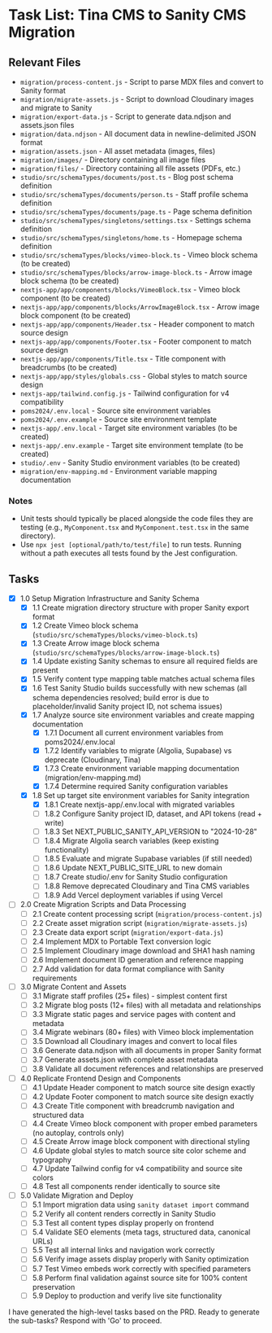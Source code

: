 # Task List: Tina CMS to Sanity CMS Migration

## Relevant Files

- `migration/process-content.js` - Script to parse MDX files and convert to Sanity format
- `migration/migrate-assets.js` - Script to download Cloudinary images and migrate to Sanity
- `migration/export-data.js` - Script to generate data.ndjson and assets.json files
- `migration/data.ndjson` - All document data in newline-delimited JSON format
- `migration/assets.json` - All asset metadata (images, files)
- `migration/images/` - Directory containing all image files
- `migration/files/` - Directory containing all file assets (PDFs, etc.)
- `studio/src/schemaTypes/documents/post.ts` - Blog post schema definition
- `studio/src/schemaTypes/documents/person.ts` - Staff profile schema definition
- `studio/src/schemaTypes/documents/page.ts` - Page schema definition
- `studio/src/schemaTypes/singletons/settings.tsx` - Settings schema definition
- `studio/src/schemaTypes/singletons/home.ts` - Homepage schema definition
- `studio/src/schemaTypes/blocks/vimeo-block.ts` - Vimeo block schema (to be created)
- `studio/src/schemaTypes/blocks/arrow-image-block.ts` - Arrow image block schema (to be created)
- `nextjs-app/app/components/blocks/VimeoBlock.tsx` - Vimeo block component (to be created)
- `nextjs-app/app/components/blocks/ArrowImageBlock.tsx` - Arrow image block component (to be created)
- `nextjs-app/app/components/Header.tsx` - Header component to match source design
- `nextjs-app/app/components/Footer.tsx` - Footer component to match source design
- `nextjs-app/app/components/Title.tsx` - Title component with breadcrumbs (to be created)
- `nextjs-app/app/styles/globals.css` - Global styles to match source design
- `nextjs-app/tailwind.config.js` - Tailwind configuration for v4 compatibility
- `poms2024/.env.local` - Source site environment variables
- `poms2024/.env.example` - Source site environment template
- `nextjs-app/.env.local` - Target site environment variables (to be created)
- `nextjs-app/.env.example` - Target site environment template (to be created)
- `studio/.env` - Sanity Studio environment variables (to be created)
- `migration/env-mapping.md` - Environment variable mapping documentation

### Notes

- Unit tests should typically be placed alongside the code files they are testing (e.g., `MyComponent.tsx` and `MyComponent.test.tsx` in the same directory).
- Use `npx jest [optional/path/to/test/file]` to run tests. Running without a path executes all tests found by the Jest configuration.

## Tasks

- [x] 1.0 Setup Migration Infrastructure and Sanity Schema
  - [x] 1.1 Create migration directory structure with proper Sanity export format
  - [x] 1.2 Create Vimeo block schema (`studio/src/schemaTypes/blocks/vimeo-block.ts`)
  - [x] 1.3 Create Arrow image block schema (`studio/src/schemaTypes/blocks/arrow-image-block.ts`)
  - [x] 1.4 Update existing Sanity schemas to ensure all required fields are present
  - [x] 1.5 Verify content type mapping table matches actual schema files
  - [x] 1.6 Test Sanity Studio builds successfully with new schemas (all schema dependencies resolved; build error is due to placeholder/invalid Sanity project ID, not schema issues)
  - [x] 1.7 Analyze source site environment variables and create mapping documentation
    - [x] 1.7.1 Document all current environment variables from poms2024/.env.local
    - [x] 1.7.2 Identify variables to migrate (Algolia, Supabase) vs deprecate (Cloudinary, Tina)
    - [x] 1.7.3 Create environment variable mapping documentation (migration/env-mapping.md)
    - [x] 1.7.4 Determine required Sanity configuration variables
  - [x] 1.8 Set up target site environment variables for Sanity integration
    - [x] 1.8.1 Create nextjs-app/.env.local with migrated variables
    - [ ] 1.8.2 Configure Sanity project ID, dataset, and API tokens (read + write)
    - [ ] 1.8.3 Set NEXT_PUBLIC_SANITY_API_VERSION to "2024-10-28"
    - [ ] 1.8.4 Migrate Algolia search variables (keep existing functionality)
    - [ ] 1.8.5 Evaluate and migrate Supabase variables (if still needed)
    - [ ] 1.8.6 Update NEXT_PUBLIC_SITE_URL to new domain
    - [ ] 1.8.7 Create studio/.env for Sanity Studio configuration
    - [ ] 1.8.8 Remove deprecated Cloudinary and Tina CMS variables
    - [ ] 1.8.9 Add Vercel deployment variables if using Vercel
- [ ] 2.0 Create Migration Scripts and Data Processing
  - [ ] 2.1 Create content processing script (`migration/process-content.js`)
  - [ ] 2.2 Create asset migration script (`migration/migrate-assets.js`)
  - [ ] 2.3 Create data export script (`migration/export-data.js`)
  - [ ] 2.4 Implement MDX to Portable Text conversion logic
  - [ ] 2.5 Implement Cloudinary image download and SHA1 hash naming
  - [ ] 2.6 Implement document ID generation and reference mapping
  - [ ] 2.7 Add validation for data format compliance with Sanity requirements
- [ ] 3.0 Migrate Content and Assets
  - [ ] 3.1 Migrate staff profiles (25+ files) - simplest content first
  - [ ] 3.2 Migrate blog posts (12+ files) with all metadata and relationships
  - [ ] 3.3 Migrate static pages and service pages with content and metadata
  - [ ] 3.4 Migrate webinars (80+ files) with Vimeo block implementation
  - [ ] 3.5 Download all Cloudinary images and convert to local files
  - [ ] 3.6 Generate data.ndjson with all documents in proper Sanity format
  - [ ] 3.7 Generate assets.json with complete asset metadata
  - [ ] 3.8 Validate all document references and relationships are preserved
- [ ] 4.0 Replicate Frontend Design and Components
  - [ ] 4.1 Update Header component to match source site design exactly
  - [ ] 4.2 Update Footer component to match source site design exactly
  - [ ] 4.3 Create Title component with breadcrumb navigation and structured data
  - [ ] 4.4 Create Vimeo block component with proper embed parameters (no autoplay, controls only)
  - [ ] 4.5 Create Arrow image block component with directional styling
  - [ ] 4.6 Update global styles to match source site color scheme and typography
  - [ ] 4.7 Update Tailwind config for v4 compatibility and source site colors
  - [ ] 4.8 Test all components render identically to source site
- [ ] 5.0 Validate Migration and Deploy
  - [ ] 5.1 Import migration data using `sanity dataset import` command
  - [ ] 5.2 Verify all content renders correctly in Sanity Studio
  - [ ] 5.3 Test all content types display properly on frontend
  - [ ] 5.4 Validate SEO elements (meta tags, structured data, canonical URLs)
  - [ ] 5.5 Test all internal links and navigation work correctly
  - [ ] 5.6 Verify image assets display properly with Sanity optimization
  - [ ] 5.7 Test Vimeo embeds work correctly with specified parameters
  - [ ] 5.8 Perform final validation against source site for 100% content preservation
  - [ ] 5.9 Deploy to production and verify live site functionality

I have generated the high-level tasks based on the PRD. Ready to generate the sub-tasks? Respond with 'Go' to proceed.
